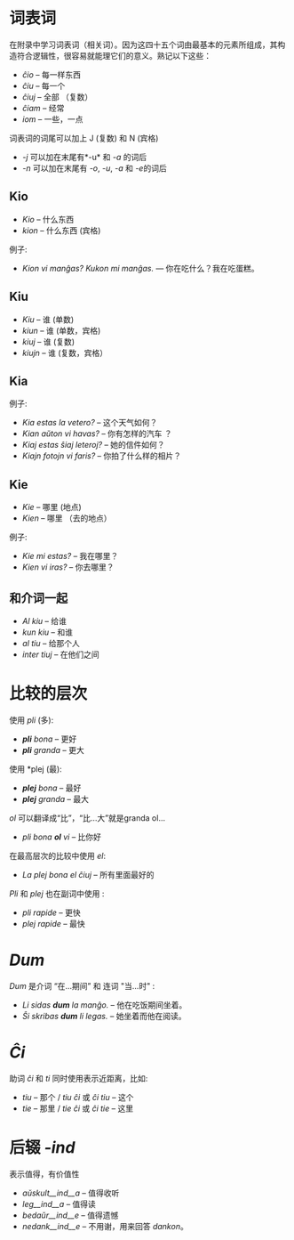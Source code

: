 # 词表词

在附录中学习词表词（相关词）。因为这四十五个词由最基本的元素所组成，其构造符合逻辑性，很容易就能理它们的意义。熟记以下这些：

- *ĉio*  – 每一样东西
- *ĉiu*  – 每一个
- *ĉiuj*  – 全部 （复数）
- *ĉiam* – 经常
- *iom* – 一些，一点

词表词的词尾可以加上 J (复数) 和 N (宾格)

- *-j* 可以加在末尾有*-u* 和 *-a* 的词后
- *-n* 可以加在末尾有 *-o*, *-u*, *-a* 和 *-e*的词后

## Kio 

- *Kio* – 什么东西
- *kion* – 什么东西 (宾格)

例子: 

- *Kion vi manĝas? Kukon mi manĝas.* — 你在吃什么？我在吃蛋糕。

## Kiu
- *Kiu* – 谁 (单数)
- *kiun* – 谁 (单数，宾格)
- *kiuj* – 谁 (复数)
- *kiujn* – 谁 (复数，宾格）

## Kia

例子:

- *Kia estas la vetero?* – 这个天气如何？
- *Kian aŭton vi havas?* – 你有怎样的汽车 ？
- *Kiaj estas ŝiaj leteroj?* – 她的信件如何？
- *Kiajn fotojn vi faris?* – 你拍了什么样的相片？

## Kie

- *Kie* – 哪里 (地点)
- *Kien* – 哪里 （去的地点）

例子:

- *Kie mi estas?* – 我在哪里？
- *Kien vi iras?* – 你去哪里？

## 和介词一起

- *Al kiu* – 给谁
- *kun kiu* – 和谁
- *al tiu* – 给那个人
- *inter tiuj* – 在他们之间

# 比较的层次

使用 *pli* (多):

- *__pli__ bona* – 更好
- *__pli__ granda* – 更大

使用 *plej (最):

- *__plej__ bona* – 最好
- *__plej__ granda* – 最大

 *ol* 可以翻译成“比”，“比...大”就是granda ol...

- *pli bona __ol__ vi* – 比你好

在最高层次的比较中使用 *el*: 

- *La plej bona el ĉiuj* – 所有里面最好的

*Pli* 和 *plej* 也在副词中使用 :

- *pli rapide* – 更快
- *plej rapide* – 最快

# *Dum* 

*Dum* 是介词 “在...期间” 和 连词 "当...时" :

- *Li sidas __dum__ la manĝo.* – 他在吃饭期间坐着。
- *Ŝi skribas __dum__ li legas.* – 她坐着而他在阅读。

# *Ĉi*

助词 *ĉi* 和 *ti* 同时使用表示近距离，比如:

- *tiu* – 那个 / *tiu ĉi* 或 *ĉi tiu* – 这个
- *tie* – 那里 / *tie ĉi* 或 *ĉi tie* – 这里

# 后辍 *-ind*

表示值得，有价值性

- *aŭskult__ind__a* – 值得收听
- *leg__ind__a* – 值得读
- *bedaŭr__ind__e* – 值得遗憾
- *nedank__ind__e* – 不用谢，用来回答 *dankon*。

 
